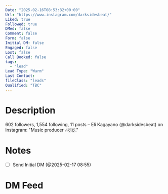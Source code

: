 ```yaml
---
Date: "2025-02-16T08:53:32+00:00"
Url: "https://www.instagram.com/darksidesbeat/"
Liked: true
Followed: true
DMed: false
Comment: false
Form: false
Initial DM: false
Engaged: false
Lost: false
Call Booked: false
tags:
  - "lead"
Lead Type: "Warm"
Last Contact:
fileClass: "leads"
Qualified: "TBC"
---
```

# Description
602 followers, 1,554 following, 11 posts – Eli Kagayano (@darksidesbeat) on Instagram: "Music producer 🎶🇨🇩."
# Notes
- [ ] Send Initial DM (@2025-02-17 08:55)
# DM Feed
